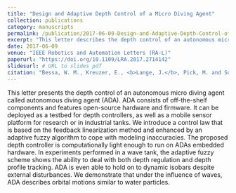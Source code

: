```yaml
---
title: "Design and Adaptive Depth Control of a Micro Diving Agent"
collection: publications
category: manuscripts
permalink: /publication/2017-06-09-Design-and-Adaptive-Depth-Control-of-a-Micro-Diving-Agent
excerpt: "This letter describes the depth control of an autonomous micro diving agent (ADA), built from off-the-shelf components with open-source hardware and firmware. ADA serves as a testbed for depth controllers and a mobile sensor platform. A feedback linearization control law, enhanced with an adaptive fuzzy algorithm, addresses modeling inaccuracies and is suitable for ADA's embedded hardware. Experiments in a wave tank show that the adaptive fuzzy controller effectively manages depth regulation and profile tracking, enabling ADA to maintain stability and exhibit orbital motions akin to water particles under wave influence."
date: 2017-06-09
venue: "IEEE Robotics and Automation Letters (RA-L)"
paperurl: "https://doi.org/10.1109/LRA.2017.2714142"
slidesurl: # URL to slides pdf
citation: "Bessa, W. M., Kreuzer, E., <b>Lange, J.</b>, Pick, M. and Solowjow E. &quot;Design and Adaptive Depth Control of a Micro Diving Agent&quot;, in <i>IEEE Robotics and Automation Letters</i>, vol. 2, no. 4, pp. 1871-1877, Oct. 2017, doi: 10.1109/LRA.2017.2714142."
---
```

This letter presents the depth control of an autonomous micro diving agent called autonomous diving agent (ADA). ADA consists of off-the-shelf components and features open-source hardware and firmware. It can be deployed as a testbed for depth controllers, as well as a mobile sensor platform for research or in industrial tanks. We introduce a control law that is based on the feedback linearization method and enhanced by an adaptive fuzzy algorithm to cope with modeling inaccuracies. The proposed depth controller is computationally light enough to run on ADAs embedded hardware. In experiments performed in a wave tank, the adaptive fuzzy scheme shows the ability to deal with both depth regulation and depth profile tracking. ADA is even able to hold on to dynamic isobars despite external disturbances. We demonstrate that under the influence of waves, ADA describes orbital motions similar to water particles.
